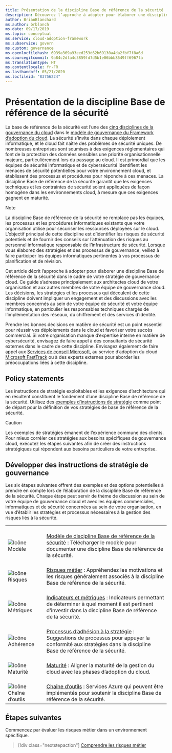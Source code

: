 ```yaml
---
title: Présentation de la discipline Base de référence de la sécurité
description: Découvrez l’approche à adopter pour élaborer une discipline Base de référence de la sécurité dans le cadre d’une stratégie de gouvernance cloud.
author: BrianBlanchard
ms.author: brblanch
ms.date: 09/17/2019
ms.topic: conceptual
ms.service: cloud-adoption-framework
ms.subservice: govern
ms.custom: governance
ms.openlocfilehash: 6939a369a93eed253d62b69130a4da2fbf7f8a6d
ms.sourcegitcommit: 9a84c2dfa4c3859fd7d5b1e06bbb8549ff6967fa
ms.translationtype: HT
ms.contentlocale: fr-FR
ms.lasthandoff: 05/21/2020
ms.locfileid: "83756224"
---
```

# <a name="security-baseline-discipline-overview"></a>Présentation de la discipline Base de référence de la sécurité

La base de référence de la sécurité est l’une des [cinq disciplines de la gouvernance du cloud](../governance-disciplines.md) dans le [modèle de gouvernance du Framework d’adoption du cloud](../index.md). La sécurité s’invite dans chaque déploiement informatique, et le cloud fait naître des problèmes de sécurité uniques. De nombreuses entreprises sont soumises à des exigences réglementaires qui font de la protection des données sensibles une priorité organisationnelle majeure, particulièrement lors du passage au cloud. Il est primordial que les équipes de sécurité informatique et de cybersécurité identifient les menaces de sécurité potentielles pour votre environnement cloud, et établissent des processus et procédures pour répondre à ces menaces. La discipline Base de référence de la sécurité garantit que les exigences techniques et les contraintes de sécurité soient appliquées de façon homogène dans les environnements cloud, à mesure que ces exigences gagnent en maturité.

> [!NOTE]
> La discipline Base de référence de la sécurité ne remplace pas les équipes, les processus et les procédures informatiques existants que votre organisation utilise pour sécuriser les ressources déployées sur le cloud. L’objectif principal de cette discipline est d’identifier les risques de sécurité potentiels et de fournir des conseils sur l’atténuation des risques au personnel informatique responsable de l’infrastructure de sécurité. Lorsque vous élaborez des stratégies et des processus de gouvernance, veillez à faire participer les équipes informatiques pertinentes à vos processus de planification et de révision.

Cet article décrit l’approche à adopter pour élaborer une discipline Base de référence de la sécurité dans le cadre de votre stratégie de gouvernance cloud. Ce guide s’adresse principalement aux architectes cloud de votre organisation et aux autres membres de votre équipe de gouvernance cloud. Les décisions, les stratégies et les processus qui découlent de cette discipline doivent impliquer un engagement et des discussions avec les membres concernés au sein de votre équipe de sécurité et votre équipe informatique, en particulier les responsables techniques chargés de l’implémentation des réseaux, du chiffrement et des services d’identité.

Prendre les bonnes décisions en matière de sécurité est un point essentiel pour réussir vos déploiements dans le cloud et favoriser votre succès commercial. Si votre organisation manque d’expertise interne en matière de cybersécurité, envisagez de faire appel à des consultants de sécurité externes dans le cadre de cette discipline. Envisagez également de faire appel aux [Services de conseil Microsoft](https://www.microsoft.com/industry/services/consulting), au service d’adoption du cloud [Microsoft FastTrack](https://azure.microsoft.com/programs/azure-fasttrack) ou à des experts externes pour aborder les préoccupations liées à cette discipline.

## <a name="policy-statements"></a>Policy statements

Les instructions de stratégie exploitables et les exigences d’architecture qui en résultent constituent le fondement d’une discipline Base de référence de la sécurité. Utilisez des [exemples d’instructions de stratégie](./policy-statements.md) comme point de départ pour la définition de vos stratégies de base de référence de la sécurité.

> [!CAUTION]
> Les exemples de stratégies émanent de l’expérience commune des clients. Pour mieux corréler ces stratégies aux besoins spécifiques de gouvernance cloud, exécutez les étapes suivantes afin de créer des instructions stratégiques qui répondent aux besoins particuliers de votre entreprise.

## <a name="develop-governance-policy-statements"></a>Développer des instructions de stratégie de gouvernance

Les six étapes suivantes offrent des exemples et des options potentielles à prendre en compte lors de l’élaboration de la discipline Base de référence de la sécurité. Chaque étape peut servir de thème de discussion au sein de votre équipe de gouvernance cloud et avec les équipes commerciales, informatiques et de sécurité concernées au sein de votre organisation, en vue d’établir les stratégies et processus nécessaires à la gestion des risques liés à la sécurité.

<!-- markdownlint-disable MD033 -->

| | |
|---|---|
| <br> ![Icône Modèle](../../_images/govern/process-template.png) | <br> [Modèle de discipline Base de référence de la sécurité](./template.md) : Télécharger le modèle pour documenter une discipline Base de référence de la sécurité. |
| <br> ![Icône Risques](../../_images/govern/process-risks.png) | <br> [Risques métier](./business-risks.md) : Appréhendez les motivations et les risques généralement associés à la discipline Base de référence de la sécurité. |
| <br> ![Icône Métriques](../../_images/govern/process-metrics.png) | <br> [Indicateurs et métriques](./metrics-tolerance.md) : Indicateurs permettant de déterminer à quel moment il est pertinent d’investir dans la discipline Base de référence de la sécurité. |
| <br> ![Icône Adhérence](../../_images/govern/process-enforce.png) | <br> [Processus d’adhésion à la stratégie](./compliance-processes.md) : Suggestions de processus pour appuyer la conformité aux stratégies dans la discipline Base de référence de la sécurité. |
| <br> ![Icône Maturité](../../_images/govern/process-maturity.png) | <br> [Maturité](./discipline-improvement.md) : Aligner la maturité de la gestion du cloud avec les phases d’adoption du cloud. |
| <br> ![Icône Chaîne d’outils](../../_images/govern/process-toolchain.png) | <br> [Chaîne d’outils](./toolchain.md) : Services Azure qui peuvent être implémentés pour soutenir la discipline Base de référence de la sécurité. |

<!-- markdownlint-enable MD033 -->

## <a name="next-steps"></a>Étapes suivantes

Commencez par évaluer les risques métier dans un environnement spécifique.

> [!div class="nextstepaction"]
> [Comprendre les risques métier](./business-risks.md)
